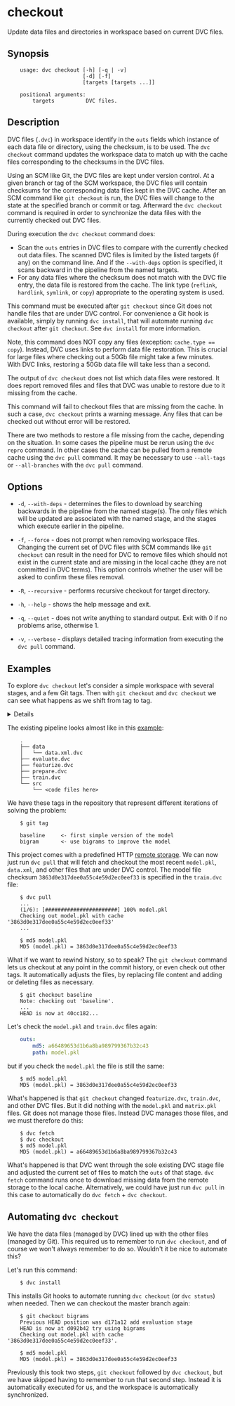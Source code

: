 # checkout

Update data files and directories in workspace based on current DVC files.

## Synopsis

```usage
    usage: dvc checkout [-h] [-q | -v]
                        [-d] [-f]
                        [targets [targets ...]]

    positional arguments:
        targets          DVC files.
```

## Description

DVC files (`.dvc`) in workspace identify in the `outs` fields which instance of
each data file or directory, using the checksum, is to be used. The
`dvc checkout` command updates the workspace data to match up with the cache
files corresponding to the checksums in the DVC files.

Using an SCM like Git, the DVC files are kept under version control. At a given
branch or tag of the SCM workspace, the DVC files will contain checksums for the
corresponding data files kept in the DVC cache. After an SCM command like `git
checkout` is run, the DVC files will change to the state at the specified branch
or commit or tag. Afterward the `dvc checkout` command is required in order to
synchronize the data files with the currently checked out DVC files.

During execution the `dvc checkout` command does:

* Scan the `outs` entries in DVC files to compare with the currently checked out
  data files. The scanned DVC files is limited by the listed targets (if any) on
  the command line. And if the `--with-deps` option is specified, it scans
  backward in the pipeline from the named targets.
* For any data files where the checksum does not match with the DVC file entry,
  the data file is restored from the cache. The link type (`reflink`,
  `hardlink`, `symlink`, or `copy`) appropriate to the operating system is used.

This command must be executed after `git checkout` since Git does not handle
files that are under DVC control. For convenience a Git hook is available,
simply by running `dvc install`, that will automate running `dvc checkout` after
`git checkout`. See `dvc install` for more information.

Note, this command does NOT copy any files (exception: `cache.type == copy`).
Instead, DVC uses links to perform data file restoration. This is crucial for
large files where checking out a 50Gb file might take a few minutes. With DVC
links, restoring a 50Gb data file will take less than a second.

The output of `dvc checkout` does not list which data files were restored. It
does report removed files and files that DVC was unable to restore due to it
missing from the cache.

This command will fail to checkout files that are missing from the cache. In
such a case, `dvc checkout` prints a warning message. Any files that can be
checked out without error will be restored.

There are two methods to restore a file missing from the cache, depending on the
situation. In some cases the pipeline must be rerun using the `dvc repro`
command. In other cases the cache can be pulled from a remote cache using the
`dvc pull` command.  It may be necessary to use `--all-tags` or `--all-branches`
with the `dvc pull` command.

## Options

* `-d`, `--with-deps` - determines the files to download by searching backwards
  in the pipeline from the named stage(s). The only files which will be
  updated are associated with the named stage, and the stages which execute
  earlier in the pipeline.

* `-f`, `--force` - does not prompt when removing workspace files. Changing the
  current set of DVC files with SCM commands like `git checkout` can result in
  the need for DVC to remove files which should not exist in the current state
  and are missing in the local cache (they are not committed in DVC terms). This
  option controls whether the user will be asked to confirm these files removal.

* `-R`, `--recursive` - performs recursive checkout for target directory.

* `-h`, `--help` - shows the help message and exit.

* `-q`, `--quiet` - does not write anything to standard output. Exit with 0 if
  no problems arise, otherwise 1.

* `-v`, `--verbose` - displays detailed tracing information from executing the
  `dvc pull` command.

## Examples

To explore `dvc checkout` let's consider a simple workspace with several stages,
and a few Git tags. Then with `git checkout` and `dvc checkout` we can see what
happens as we shift from tag to tag.

<details>

### Click and expand to setup the project

This step is optional, and you can run it only if you want to run this examples
in your environment. First, you need to download the project:

```dvc
    $ git clone https://github.com/iterative/example-get-started
```

Second, let's install the requirements. But before we do that, we **strongly**
recommend creating a virtual environment with `virtualenv` or a similar tool:

```dvc
    $ cd example-get-started
    $ virtualenv -p python3 .env
    $ source .env/bin/activate
```

Now, we can install requirements for the project:

```dvc
    $ pip install -r requirements.txt
```

</details>

The existing pipeline looks almost like in this
[example](/doc/get-started/example-pipeline):

```dvc
    .
    ├── data
    │   └── data.xml.dvc
    ├── evaluate.dvc
    ├── featurize.dvc
    ├── prepare.dvc
    ├── train.dvc
    └── src
        └── <code files here>
```

We have these tags in the repository that represent different iterations of
solving the problem:

```dvc
    $ git tag

    baseline     <- first simple version of the model
    bigram       <- use bigrams to improve the model
```

This project comes with a predefined HTTP [remote
storage](https://man.dvc.org/remote). We can now just run `dvc pull` that will
fetch and checkout the most recent `model.pkl`, `data.xml`, and other files that
are under DVC control. The model file checksum
`3863d0e317dee0a55c4e59d2ec0eef33` is specified in the `train.dvc` file:

```dvc
    $ dvc pull
    ...
    (1/6): [#######################] 100% model.pkl
    Checking out model.pkl with cache '3863d0e317dee0a55c4e59d2ec0eef33'
    ...

    $ md5 model.pkl
    MD5 (model.pkl) = 3863d0e317dee0a55c4e59d2ec0eef33
```

What if we want to rewind history, so to speak? The `git checkout` command lets
us checkout at any point in the commit history, or even check out other tags. It
automatically adjusts the files, by replacing file content and adding or
deleting files as necessary.

```dvc
    $ git checkout baseline
    Note: checking out 'baseline'.
    ...
    HEAD is now at 40cc182...
```

Let's check the `model.pkl` and `train.dvc` files again:

```yaml
    outs:
        md5: a66489653d1b6a8ba989799367b32c43
        path: model.pkl
```

but if you check the `model.pkl` the file is still the same:

```dvc
    $ md5 model.pkl
    MD5 (model.pkl) = 3863d0e317dee0a55c4e59d2ec0eef33
```

What's happened is that `git checkout` changed `featurize.dvc`, `train.dvc`, and
other DVC files. But it did nothing with the `model.pkl` and `matrix.pkl` files.
Git does not manage those files. Instead DVC manages those files, and we must
therefore do this:

```
    $ dvc fetch
    $ dvc checkout
    $ md5 model.pkl
    MD5 (model.pkl) = a66489653d1b6a8ba989799367b32c43
```

What's happened is that DVC went through the sole existing DVC stage file and
adjusted the current set of files to match the `outs` of that stage. `dvc fetch`
command runs once to download missing data from the remote storage to the local
cache. Alternatively, we could have just run `dvc pull` in this case to
automatically do `dvc fetch` + `dvc checkout`.

## Automating `dvc checkout`

We have the data files (managed by DVC) lined up with the other files (managed
by Git). This required us to remember to run `dvc checkout`, and of course we
won't always remember to do so. Wouldn't it be nice to automate this?

Let's run this command:

```
    $ dvc install
```

This installs Git hooks to automate running `dvc checkout` (or `dvc status`)
when needed. Then we can checkout the master branch again:

```
    $ git checkout bigrams
    Previous HEAD position was d171a12 add evaluation stage
    HEAD is now at d092b42 try using bigrams
    Checking out model.pkl with cache '3863d0e317dee0a55c4e59d2ec0eef33'.

    $ md5 model.pkl
    MD5 (model.pkl) = 3863d0e317dee0a55c4e59d2ec0eef33
```

Previously this took two steps, `git checkout` followed by `dvc checkout`, but
we have skipped having to remember to run that second step. Instead it is
automatically executed for us, and the workspace is automatically synchronized.
